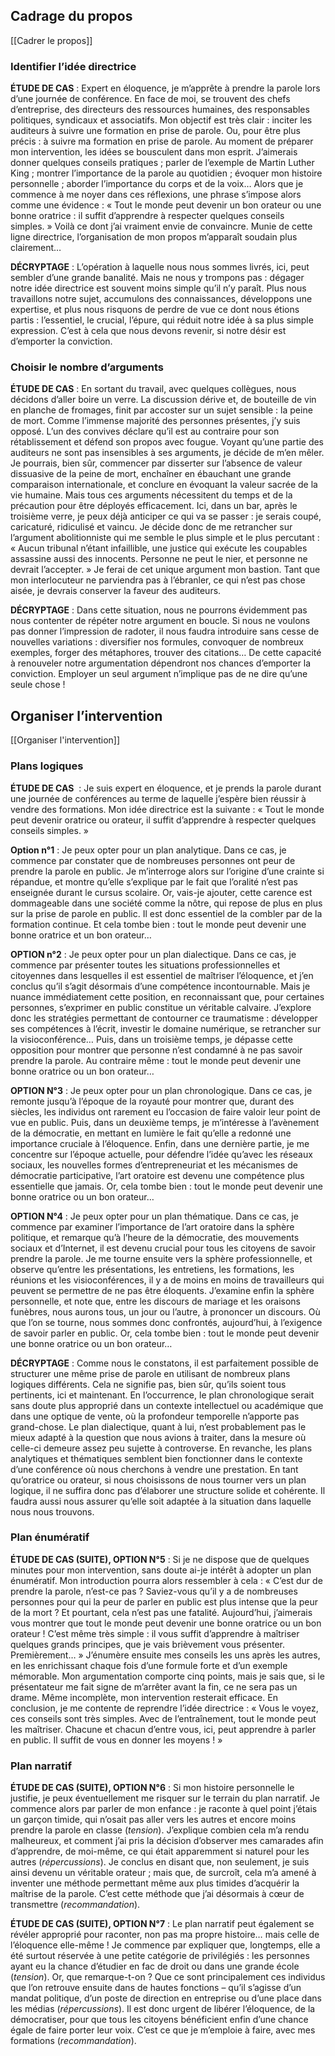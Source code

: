 
## Cadrage du propos

[[Cadrer le propos]]

### Identifier l’idée directrice

**ÉTUDE DE CAS** : Expert en éloquence, je m’apprête à prendre la parole lors d’une journée de conférence. En face de moi, se trouvent des chefs d’entreprise, des directeurs des ressources humaines, des responsables politiques, syndicaux et associatifs. Mon objectif est très clair : inciter les auditeurs à suivre une formation en prise de parole. Ou, pour être plus précis : à suivre ma formation en prise de parole. Au moment de préparer mon intervention, les idées se bousculent dans mon esprit. J’aimerais donner quelques conseils pratiques ; parler de l’exemple de Martin Luther King ; montrer l’importance de la parole au quotidien ; évoquer mon histoire personnelle ; aborder l’importance du corps et de la voix… Alors que je commence à me noyer dans ces réflexions, une phrase s’impose alors comme une évidence : « Tout le monde peut devenir un bon orateur ou une bonne oratrice : il suffit d’apprendre à respecter quelques conseils simples. » Voilà ce dont j’ai vraiment envie de convaincre. Munie de cette ligne directrice, l’organisation de mon propos m’apparaît soudain plus clairement…

**DÉCRYPTAGE** : L’opération à laquelle nous nous sommes livrés, ici, peut sembler d’une grande banalité. Mais ne nous y trompons pas : dégager notre idée directrice est souvent moins simple qu’il n’y paraît. Plus nous travaillons notre sujet, accumulons des connaissances, développons une expertise, et plus nous risquons de perdre de vue ce dont nous étions partis : l’essentiel, le crucial, l’épure, qui réduit notre idée à sa plus simple expression. C’est à cela que nous devons revenir, si notre désir est d’emporter la conviction.

### Choisir le nombre d’arguments

**ÉTUDE DE CAS** : En sortant du travail, avec quelques collègues, nous décidons d’aller boire un verre. La discussion dérive et, de bouteille de vin en planche de fromages, finit par accoster sur un sujet sensible : la peine de mort. Comme l’immense majorité des personnes présentes, j’y suis opposé. L’un des convives déclare qu’il est au contraire pour son rétablissement et défend son propos avec fougue. Voyant qu’une partie des auditeurs ne sont pas insensibles à ses arguments, je décide de m’en mêler. Je pourrais, bien sûr, commencer par disserter sur l’absence de valeur dissuasive de la peine de mort, enchaîner en ébauchant une grande comparaison internationale, et conclure en évoquant la valeur sacrée de la vie humaine. Mais tous ces arguments nécessitent du temps et de la précaution pour être déployés efficacement. Ici, dans un bar, après le troisième verre, je peux déjà anticiper ce qui va se passer : je serais coupé, caricaturé, ridiculisé et vaincu. Je décide donc de me retrancher sur l’argument abolitionniste qui me semble le plus simple et le plus percutant : « Aucun tribunal n’étant infaillible, une justice qui exécute les coupables assassine aussi des innocents. Personne ne peut le nier, et personne ne devrait l’accepter. » Je ferai de cet unique argument mon bastion. Tant que mon interlocuteur ne parviendra pas à l’ébranler, ce qui n’est pas chose aisée, je devrais conserver la faveur des auditeurs.

**DÉCRYPTAGE** : Dans cette situation, nous ne pourrons évidemment pas nous contenter de répéter notre argument en boucle. Si nous ne voulons pas donner l’impression de radoter, il nous faudra introduire sans cesse de nouvelles variations : diversifier nos formules, convoquer de nombreux exemples, forger des métaphores, trouver des citations… De cette capacité à renouveler notre argumentation dépendront nos chances d’emporter la conviction. Employer un seul argument n’implique pas de ne dire qu’une seule chose !

## Organiser l’intervention

[[Organiser l'intervention]]

### Plans logiques

**ÉTUDE DE CAS**  : Je suis expert en éloquence, et je prends la parole durant une journée de conférences au terme de laquelle j’espère bien réussir à vendre des formations. Mon idée directrice est la suivante : « Tout le monde peut devenir oratrice ou orateur, il suffit d’apprendre à respecter quelques conseils simples. »

**Option n°1** : Je peux opter pour un plan analytique. Dans ce cas, je commence par constater que de nombreuses personnes ont peur de prendre la parole en public. Je m’interroge alors sur l’origine d’une crainte si répandue, et montre qu’elle s’explique par le fait que l’oralité n’est pas enseignée durant le cursus scolaire. Or, vais-je ajouter, cette carence est dommageable dans une société comme la nôtre, qui repose de plus en plus sur la prise de parole en public. Il est donc essentiel de la combler par de la formation continue. Et cela tombe bien : tout le monde peut devenir une bonne oratrice et un bon orateur…

**OPTION n°2** : Je peux opter pour un plan dialectique. Dans ce cas, je commence par présenter toutes les situations professionnelles et citoyennes dans lesquelles il est
essentiel de maîtriser l’éloquence, et j’en conclus qu’il s’agit désormais d’une compétence incontournable. Mais je nuance immédiatement cette position, en reconnaissant que, pour certaines personnes, s’exprimer en public constitue un véritable calvaire. J’explore donc les stratégies permettant de contourner ce traumatisme : développer ses compétences à l’écrit, investir le domaine numérique, se retrancher sur la visioconférence… Puis, dans un troisième temps, je dépasse cette opposition pour montrer que personne n’est condamné à ne pas savoir prendre la parole. Au contraire même : tout le monde peut devenir une bonne oratrice ou un bon orateur…

**OPTION N°3** : Je peux opter pour un plan chronologique. Dans ce cas, je remonte jusqu’à l’époque de la royauté pour montrer que, durant des siècles, les individus ont rarement eu l’occasion de faire valoir leur point de vue en public. Puis, dans un deuxième temps, je m’intéresse à l’avènement de la démocratie, en mettant en lumière le fait qu’elle a redonné une importance cruciale à l’éloquence. Enfin, dans une dernière partie, je me concentre sur l’époque actuelle, pour défendre l’idée qu’avec les réseaux sociaux, les nouvelles formes d’entrepreneuriat et les mécanismes de démocratie participative, l’art oratoire est devenu une compétence plus essentielle que jamais. Or, cela tombe bien : tout le monde peut devenir une bonne oratrice ou un bon orateur…

**OPTION N°4** : Je peux opter pour un plan thématique. Dans ce cas, je commence par examiner l’importance de l’art oratoire dans la sphère politique, et remarque qu’à l’heure de la démocratie, des mouvements sociaux et d’Internet, il est devenu crucial pour tous les citoyens de savoir prendre la parole. Je me tourne ensuite vers la sphère professionnelle, et observe qu’entre les présentations, les entretiens, les formations, les réunions et les visioconférences, il y a de moins en moins de travailleurs qui peuvent se permettre de ne pas être éloquents. J’examine enfin la sphère personnelle, et note que, entre les discours de mariage et les oraisons funèbres, nous aurons tous, un jour ou l’autre, à prononcer un discours. Où que l’on se tourne, nous sommes donc confrontés, aujourd’hui, à l’exigence de savoir parler en public. Or, cela tombe bien : tout le monde peut devenir une bonne oratrice ou un bon orateur…

**DÉCRYPTAGE** : Comme nous le constatons, il est parfaitement possible de structurer une même prise de parole en utilisant de nombreux plans logiques différents. Cela ne signifie pas, bien sûr, qu’ils soient tous pertinents, ici et maintenant. En l’occurrence, le plan chronologique serait sans doute plus approprié dans un contexte intellectuel ou académique que dans une optique de vente, où la profondeur temporelle n’apporte pas grand-chose. Le plan dialectique, quant à lui, n’est probablement pas le mieux adapté à la question que nous avions à traiter, dans la mesure où celle-ci demeure assez peu sujette à controverse. En revanche, les plans analytiques et thématiques semblent bien fonctionner dans le contexte d’une conférence où nous cherchons à vendre une prestation. En tant qu’oratrice ou orateur, si nous choisissons de nous tourner vers un plan logique, il ne suffira donc pas d’élaborer une structure solide et cohérente. Il faudra aussi nous assurer qu’elle soit adaptée à la situation dans laquelle nous nous trouvons.

### Plan énumératif

**ÉTUDE DE CAS (SUITE), OPTION N°5** : Si je ne dispose que de quelques minutes pour mon intervention, sans doute ai-je intérêt à adopter un plan énumératif. Mon introduction pourra alors ressembler à cela : « C’est dur de prendre la parole, n’est-ce pas ? Saviez-vous qu’il y a de nombreuses personnes pour qui la peur de parler en public est plus intense que la peur de la mort ? Et pourtant, cela n’est pas une fatalité. Aujourd’hui, j’aimerais vous montrer que tout le monde peut devenir une bonne oratrice ou un bon orateur ! C’est même très simple : il vous suffit d’apprendre à maîtriser quelques grands principes, que je vais brièvement vous présenter. Premièrement… » J’énumère ensuite mes conseils les uns après les autres, en les enrichissant chaque fois d’une formule forte et d’un exemple mémorable. Mon argumentation comporte cinq points, mais je sais que, si le présentateur me fait signe de m’arrêter avant la fin, ce ne sera pas un drame. Même incomplète, mon intervention resterait efficace. En conclusion, je me contente de reprendre l’idée directrice : « Vous le voyez, ces conseils sont très simples. Avec de l’entraînement, tout le monde peut les maîtriser. Chacune et chacun d’entre vous, ici, peut apprendre à parler en public. Il suffit de vous en donner les moyens ! »

### Plan narratif

**ÉTUDE DE CAS (SUITE), OPTION N°6** : Si mon histoire personnelle le justifie, je peux éventuellement me risquer sur le terrain du plan narratif. Je commence alors par parler de mon enfance : je raconte à quel point j’étais un garçon timide, qui n’osait pas aller vers les autres et encore moins prendre la parole en classe (_tension_). J’explique combien cela m’a rendu malheureux, et comment j’ai pris la décision d’observer mes camarades afin d’apprendre, de moi-même, ce qui était apparemment si naturel pour les autres (_répercussions_). Je conclus en disant que, non seulement, je suis ainsi devenu un véritable orateur ; mais que, de surcroît, cela m’a amené à inventer une méthode permettant même aux plus timides d’acquérir la maîtrise de la parole. C’est cette méthode que j’ai désormais à cœur de transmettre (_recommandation_).

**ÉTUDE DE CAS (SUITE), OPTION N°7** : Le plan narratif peut également se révéler approprié pour raconter, non pas ma propre histoire… mais celle de l’éloquence elle-même ! Je commence par expliquer que, longtemps, elle a été surtout réservée à une petite catégorie de privilégiés : les personnes ayant eu la chance d’étudier en fac de droit ou dans une grande école (_tension_). Or, que remarque-t-on ? Que ce sont principalement ces individus que l’on retrouve ensuite dans de hautes fonctions – qu’il s’agisse d’un mandat politique, d’un poste de direction en entreprise ou d’une place dans les médias (_répercussions_). Il est donc urgent de libérer l’éloquence, de la démocratiser, pour que tous les citoyens bénéficient enfin d’une chance égale de faire porter leur voix. C’est ce que je m’emploie à faire, avec mes formations (_recommandation_).